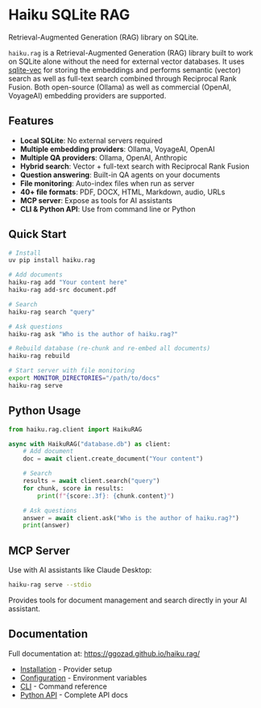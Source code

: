 # Haiku SQLite RAG

Retrieval-Augmented Generation (RAG) library on SQLite.

`haiku.rag` is a Retrieval-Augmented Generation (RAG) library built to work on SQLite alone without the need for external vector databases. It uses [sqlite-vec](https://github.com/asg017/sqlite-vec) for storing the embeddings and performs semantic (vector) search as well as full-text search combined through Reciprocal Rank Fusion. Both open-source (Ollama) as well as commercial (OpenAI, VoyageAI) embedding providers are supported.

## Features

- **Local SQLite**: No external servers required
- **Multiple embedding providers**: Ollama, VoyageAI, OpenAI
- **Multiple QA providers**: Ollama, OpenAI, Anthropic
- **Hybrid search**: Vector + full-text search with Reciprocal Rank Fusion
- **Question answering**: Built-in QA agents on your documents
- **File monitoring**: Auto-index files when run as server
- **40+ file formats**: PDF, DOCX, HTML, Markdown, audio, URLs
- **MCP server**: Expose as tools for AI assistants
- **CLI & Python API**: Use from command line or Python

## Quick Start

```bash
# Install
uv pip install haiku.rag

# Add documents
haiku-rag add "Your content here"
haiku-rag add-src document.pdf

# Search
haiku-rag search "query"

# Ask questions
haiku-rag ask "Who is the author of haiku.rag?"

# Rebuild database (re-chunk and re-embed all documents)
haiku-rag rebuild

# Start server with file monitoring
export MONITOR_DIRECTORIES="/path/to/docs"
haiku-rag serve
```

## Python Usage

```python
from haiku.rag.client import HaikuRAG

async with HaikuRAG("database.db") as client:
    # Add document
    doc = await client.create_document("Your content")

    # Search
    results = await client.search("query")
    for chunk, score in results:
        print(f"{score:.3f}: {chunk.content}")

    # Ask questions
    answer = await client.ask("Who is the author of haiku.rag?")
    print(answer)
```

## MCP Server

Use with AI assistants like Claude Desktop:

```bash
haiku-rag serve --stdio
```

Provides tools for document management and search directly in your AI assistant.

## Documentation

Full documentation at: https://ggozad.github.io/haiku.rag/

- [Installation](https://ggozad.github.io/haiku.rag/installation/) - Provider setup
- [Configuration](https://ggozad.github.io/haiku.rag/configuration/) - Environment variables
- [CLI](https://ggozad.github.io/haiku.rag/cli/) - Command reference
- [Python API](https://ggozad.github.io/haiku.rag/python/) - Complete API docs
